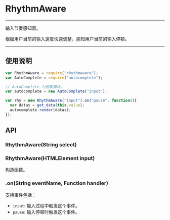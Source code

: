 # RhythmAware

---

输入节奏感知器。

根据用户当前的输入速度快速调整，感知用户当前的输入停顿。

---

## 使用说明

```js
var RhythmAware = require("rhythmaware");
var AutoComplete = require("autocomplete");

// AutoComplete 为假象模块。
var autocomplete = new AutoComplete("input");

var rhy = new RhythmAware("input").on("pause", function(){
  var datas = get_data(this.value);
  autocomplete.render(datas);
});
```

## API

### RhythmAware(String select)
### RhythmAware(HTMLElement input)

构造函数。

### .on(String eventName, Function handler)

支持事件包括：

* `input`: 输入过程中触发这个事件。
* `pause`: 输入停顿时触发这个事件。
